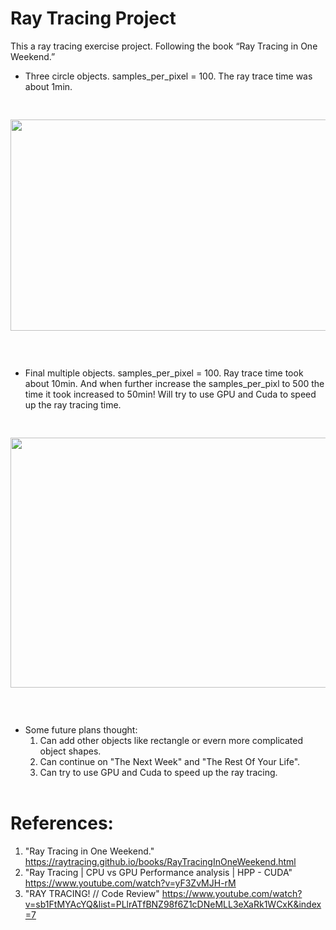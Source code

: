 # Ray Tracing Project 
This a ray tracing exercise project. Following the book “Ray Tracing in One Weekend.” 
<br/>

* Three circle objects. samples_per_pixel = 100. The ray trace time was about 1min.
<pre><p align="center">
<img src="https://user-images.githubusercontent.com/86133411/150722536-b9291843-4ed3-49fe-9afe-62df8d0ce8d1.png"  width="600" height="338">
</p></pre>
<br/>

* Final multiple objects. samples_per_pixel = 100. Ray trace time took about 10min. And when further increase the samples_per_pixl to 500 the time it took increased to 50min! Will try to use GPU and Cuda to speed up the ray tracing time. 
<pre><p align="center">
<img src="https://user-images.githubusercontent.com/86133411/150722428-25cc7209-7b56-48c8-bae4-430ad7731ec4.png"  width="600" height="400">
</p></pre>
<br/>

* Some future plans thought:
    1) Can add other objects like rectangle or evern more complicated object shapes. 
    2) Can continue on "The Next Week" and "The Rest Of Your Life". 
    3) Can try to use GPU and Cuda to speed up the ray tracing. 
<br/><br/>

# References:
1) "Ray Tracing in One Weekend." https://raytracing.github.io/books/RayTracingInOneWeekend.html 
2) "Ray Tracing | CPU vs GPU Performance analysis | HPP - CUDA" https://www.youtube.com/watch?v=yF3ZvMJH-rM 
3) "RAY TRACING! // Code Review" https://www.youtube.com/watch?v=sb1FtMYAcYQ&list=PLlrATfBNZ98f6Z1cDNeMLL3eXaRk1WCxK&index=7 
